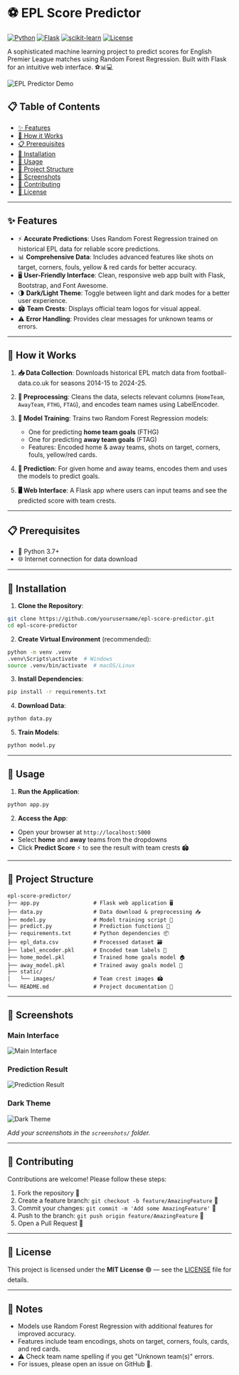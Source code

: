 # ⚽ EPL Score Predictor

[![Python](https://img.shields.io/badge/Python-3.7+-blue.svg)](https://www.python.org/)
[![Flask](https://img.shields.io/badge/Flask-2.0+-lightgrey.svg)](https://flask.palletsprojects.com/)
[![scikit-learn](https://img.shields.io/badge/scikit--learn-1.0+-orange.svg)](https://scikit-learn.org/)
[![License](https://img.shields.io/badge/License-MIT-green.svg)](LICENSE)

A sophisticated machine learning project to predict scores for English Premier League matches using Random Forest Regression. Built with Flask for an intuitive web interface. ⚽📊💻

![EPL Predictor Demo](screenshots/demo.png)

## 📋 Table of Contents

- [✨ Features](#✨-features)  
- [🔧 How it Works](#🔧-how-it-works)  
- [📋 Prerequisites](#📋-prerequisites)  
- [🚀 Installation](#🚀-installation)  
- [🎯 Usage](#🎯-usage)  
- [📁 Project Structure](#📁-project-structure)  
- [📸 Screenshots](#📸-screenshots)  
- [🤝 Contributing](#🤝-contributing)  
- [📄 License](#📄-license)  

---

## ✨ Features

- ⚡ **Accurate Predictions**: Uses Random Forest Regression trained on historical EPL data for reliable score predictions.  
- 📊 **Comprehensive Data**: Includes advanced features like shots on target, corners, fouls, yellow & red cards for better accuracy.  
- 🖥️ **User-Friendly Interface**: Clean, responsive web app built with Flask, Bootstrap, and Font Awesome.  
- 🌗 **Dark/Light Theme**: Toggle between light and dark modes for a better user experience.  
- 🏟️ **Team Crests**: Displays official team logos for visual appeal.  
- ⚠️ **Error Handling**: Provides clear messages for unknown teams or errors.  

---

## 🔧 How it Works

1. **📥 Data Collection**: Downloads historical EPL match data from football-data.co.uk for seasons 2014-15 to 2024-25.  

2. **🧹 Preprocessing**: Cleans the data, selects relevant columns (`HomeTeam`, `AwayTeam`, `FTHG`, `FTAG`), and encodes team names using LabelEncoder.  

3. **🤖 Model Training**: Trains two Random Forest Regression models:
   - One for predicting **home team goals** (FTHG)  
   - One for predicting **away team goals** (FTAG)  
   - Features: Encoded home & away teams, shots on target, corners, fouls, yellow/red cards.  

4. **🎯 Prediction**: For given home and away teams, encodes them and uses the models to predict goals.  

5. **🖥️ Web Interface**: A Flask app where users can input teams and see the predicted score with team crests.  

---

## 📋 Prerequisites

- 🐍 Python 3.7+  
- 🌐 Internet connection for data download  

---

## 🚀 Installation

1. **Clone the Repository**:

```bash
git clone https://github.com/yourusername/epl-score-predictor.git
cd epl-score-predictor
```

2. **Create Virtual Environment** (recommended):

```bash
python -m venv .venv
.venv\Scripts\activate  # Windows
source .venv/bin/activate  # macOS/Linux
```

3. **Install Dependencies**:

```bash
pip install -r requirements.txt
```

4. **Download Data**:

```bash
python data.py
```

5. **Train Models**:

```bash
python model.py
```

---

## 🎯 Usage

1. **Run the Application**:

```bash
python app.py
```

2. **Access the App**:
- Open your browser at `http://localhost:5000`  
- Select **home** and **away** teams from the dropdowns  
- Click **Predict Score** ⚡ to see the result with team crests 🏟️  

---

## 📁 Project Structure

```
epl-score-predictor/
├── app.py                 # Flask web application 🖥️
├── data.py                # Data download & preprocessing 📥
├── model.py               # Model training script 🤖
├── predict.py             # Prediction functions 🎯
├── requirements.txt       # Python dependencies 📦
├── epl_data.csv           # Processed dataset 🗃️
├── label_encoder.pkl      # Encoded team labels 🔢
├── home_model.pkl         # Trained home goals model 🏠
├── away_model.pkl         # Trained away goals model 🛫
├── static/
│   └── images/            # Team crest images 🏟️
└── README.md              # Project documentation 📄
```

---

## 📸 Screenshots

### Main Interface

![Main Interface](screenshots/main_interface.png)  

### Prediction Result

![Prediction Result](screenshots/prediction_result.png)  

### Dark Theme

![Dark Theme](screenshots/dark_theme.png)  

_Add your screenshots in the `screenshots/` folder._  

---

## 🤝 Contributing

Contributions are welcome! Please follow these steps:

1. Fork the repository 🍴  
2. Create a feature branch: `git checkout -b feature/AmazingFeature` 🌟  
3. Commit your changes: `git commit -m 'Add some AmazingFeature'` 📝  
4. Push to the branch: `git push origin feature/AmazingFeature` 🚀  
5. Open a Pull Request 🔄  

---

## 📄 License

This project is licensed under the **MIT License** 🟢 — see the [LICENSE](LICENSE) file for details.  

---

## 📝 Notes

- Models use Random Forest Regression with additional features for improved accuracy.  
- Features include team encodings, shots on target, corners, fouls, cards, and red cards.  
- ⚠️ Check team name spelling if you get "Unknown team(s)" errors.  
- For issues, please open an issue on GitHub 🐙.
